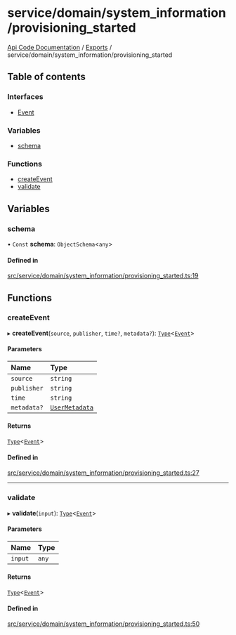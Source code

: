# service/domain/system\_information/provisioning\_started
 
[Api Code Documentation](../README.md) / [Exports](../modules.md) / service/domain/system\_information/provisioning\_started

## Table of contents

### Interfaces

- [Event](../interfaces/service_domain_system_information_provisioning_started.Event.md)

### Variables

- [schema](service_domain_system_information_provisioning_started.md#schema)

### Functions

- [createEvent](service_domain_system_information_provisioning_started.md#createevent)
- [validate](service_domain_system_information_provisioning_started.md#validate)

## Variables

### schema

• `Const` **schema**: `ObjectSchema`\<`any`\>

#### Defined in

[src/service/domain/system_information/provisioning_started.ts:19](https://github.com/openkfw/TruBudget/blob/422cbec/api/src/service/domain/system_information/provisioning_started.ts#L19)

## Functions

### createEvent

▸ **createEvent**(`source`, `publisher`, `time?`, `metadata?`): [`Type`](result.md#type)\<[`Event`](../interfaces/service_domain_system_information_provisioning_started.Event.md)\>

#### Parameters

| Name | Type |
| :------ | :------ |
| `source` | `string` |
| `publisher` | `string` |
| `time` | `string` |
| `metadata?` | [`UserMetadata`](service_domain_metadata.md#usermetadata) |

#### Returns

[`Type`](result.md#type)\<[`Event`](../interfaces/service_domain_system_information_provisioning_started.Event.md)\>

#### Defined in

[src/service/domain/system_information/provisioning_started.ts:27](https://github.com/openkfw/TruBudget/blob/422cbec/api/src/service/domain/system_information/provisioning_started.ts#L27)

___

### validate

▸ **validate**(`input`): [`Type`](result.md#type)\<[`Event`](../interfaces/service_domain_system_information_provisioning_started.Event.md)\>

#### Parameters

| Name | Type |
| :------ | :------ |
| `input` | `any` |

#### Returns

[`Type`](result.md#type)\<[`Event`](../interfaces/service_domain_system_information_provisioning_started.Event.md)\>

#### Defined in

[src/service/domain/system_information/provisioning_started.ts:50](https://github.com/openkfw/TruBudget/blob/422cbec/api/src/service/domain/system_information/provisioning_started.ts#L50)
